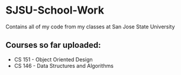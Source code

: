 # SJSU-School-Work

Contains all of my code from my classes at San Jose State University

## Courses so far uploaded:

* CS 151 - Object Oriented Design
* CS 146 - Data Structures and Algorithms
